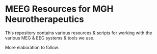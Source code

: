 # MEEG Resources for MGH Neurotherapeutics

This repository contains various resources & scripts for working with the various MEG & EEG systems & tools we use.

More elaboration to follow.
